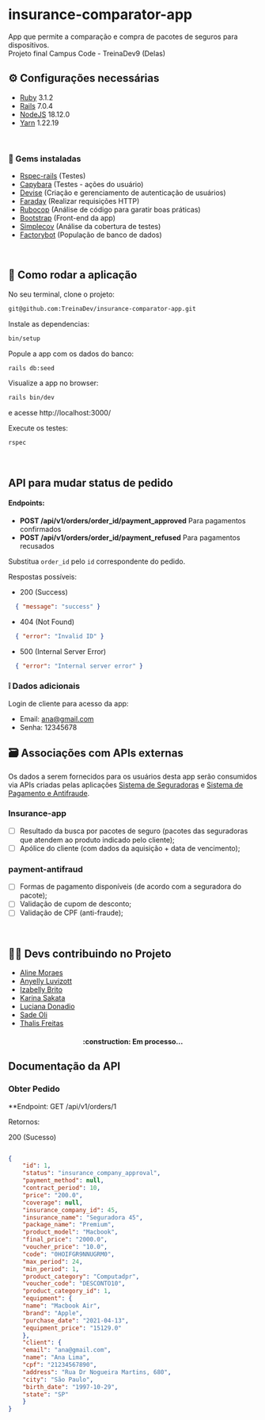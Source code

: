 # insurance-comparator-app
App que permite a comparação e compra de pacotes de seguros para dispositivos. <br>
Projeto final Campus Code - TreinaDev9 (Delas) 


## ⚙ Configurações necessárias
- [Ruby](https://www.ruby-lang.org/en/documentation/installation/) 3.1.2 
- [Rails](https://guides.rubyonrails.org/getting_started.html) 7.0.4 
- [NodeJS](https://nodejs.org/en/) 18.12.0
- [Yarn](https://classic.yarnpkg.com/lang/en/docs/install/#windows-stable) 1.22.19 
<br>

### 💎 Gems instaladas
- [Rspec-rails](https://rspec.info/documentation/) (Testes)
- [Capybara](https://github.com/teamcapybara/capybara) (Testes - ações do usuário)
- [Devise](https://github.com/heartcombo/devise) (Criação e gerenciamento de autenticação de usuários)
- [Faraday](https://lostisland.github.io/faraday/) (Realizar requisições HTTP)
- [Rubocop](https://docs.rubocop.org/rubocop/installation.html) (Análise de código para garatir boas práticas)
- [Bootstrap](https://getbootstrap.com/docs/3.4/getting-started/) (Front-end da app)
- [Simplecov](https://github.com/simplecov-ruby/simplecov) (Análise da cobertura de testes)
- [Factorybot](https://github.com/thoughtbot/factory_bot/tree/master) (População de banco de dados)
<br>

## 🚀 Como rodar a aplicação
No seu terminal, clone o projeto:
```sh
git@github.com:TreinaDev/insurance-comparator-app.git
```

Instale as dependencias:
```sh
bin/setup
```

Popule a app com os dados do banco:
```sh
rails db:seed
```

Visualize a app no browser:
```sh
rails bin/dev
```
e acesse http://localhost:3000/
<br>

Execute os testes:
```sh
rspec
```
<br>

## API para mudar status de pedido

#### Endpoints:
  - **POST /api/v1/orders/order_id/payment_approved** Para pagamentos confirmados
  - **POST /api/v1/orders/order_id/payment_refused** Para pagamentos recusados

Substitua `order_id` pelo `id` correspondente do pedido. 

Respostas possíveis:
 - 200 (Success)

```json
  { "message": "success" }
```

 - 404 (Not Found)

```json
  { "error": "Invalid ID" }
```

 - 500 (Internal Server Error)

```json
  { "error": "Internal server error" }
```


### ❕ Dados adicionais
Login de cliente para acesso da app:
- Email: ana@gmail.com
- Senha: 12345678


## 🗃 Associações com APIs externas
Os dados a serem fornecidos para os usuários desta app serão consumidos via APIs criadas pelas aplicações [Sistema de Seguradoras](https://github.com/TreinaDev/insurance-app) e [Sistema de Pagamento e Antifraude](https://github.com/TreinaDev/payment-antifraud).

### Insurance-app
- [ ] Resultado da busca por pacotes de seguro (pacotes das seguradoras que atendem ao produto indicado pelo cliente);
- [ ] Apólice do cliente (com dados da aquisição + data de vencimento);

### payment-antifraud
- [ ] Formas de pagamento disponíveis (de acordo com a seguradora do pacote);
- [ ] Validação de cupom de desconto;
- [ ] Validação de CPF (anti-fraude);
<br>

## 👩‍💻 Devs contribuindo no Projeto
- [Aline Moraes](https://github.com/alisboam)
- [Anyelly Luvizott](https://github.com/anyluvizott)
- [Izabelly Brito](https://github.com/Diana-ops)
- [Karina Sakata](https://github.com/KarinaMSakata)
- [Luciana Donadio](https://github.com/lcallefe)
- [Sade Oli](https://github.com/sadeoli)
- [Thalis Freitas](https://github.com/Thalis-Freitas)


<h4 align="center">
:construction: Em processo...
</h4>


## Documentação da API

### Obter Pedido

**Endpoint: GET /api/v1/orders/1

<p align = "justify">Retornos:</p>

<p align = "justify">200 (Sucesso)</p>

```json

{
    "id": 1,
    "status": "insurance_company_approval",
    "payment_method": null,
    "contract_period": 10,
    "price": "200.0",
    "coverage": null,
    "insurance_company_id": 45,
    "insurance_name": "Seguradora 45",
    "package_name": "Premium",
    "product_model": "Macbook",
    "final_price": "2000.0",
    "voucher_price": "10.0",
    "code": "0HOIFGR9NNUGRM0",
    "max_period": 24,
    "min_period": 1,
    "product_category": "Computadpr",
    "voucher_code": "DESCONTO10",
    "product_category_id": 1,
    "equipment": {
    "name": "Macbook Air",
    "brand": "Apple",
    "purchase_date": "2021-04-13",
    "equipment_price": "15129.0"
    },
    "client": {
    "email": "ana@gmail.com",
    "name": "Ana Lima",
    "cpf": "21234567890",
    "address": "Rua Dr Nogueira Martins, 680",
    "city": "São Paulo",
    "birth_date": "1997-10-29",
    "state": "SP"
    }
}
```